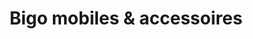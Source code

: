 ---
title: "Bigo mobiles & accessoires"
url: /paris/bigo-mobiles-et-accessoires/
shop: téléphone portable
---
